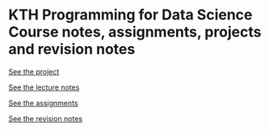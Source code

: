 # KTH Programming for Data Science Course notes, assignments, projects and revision notes

[See the project](https://github.com/Spycsh/DataScienceNoteBooks/tree/main/projects/modular-activity-prediction-project)

[See the lecture notes](https://github.com/Spycsh/DataScienceNoteBooks/tree/main/lectures)

[See the assignments](https://github.com/Spycsh/DataScienceNoteBooks/tree/main/assignments)

[See the revision notes](https://github.com/Spycsh/DataScienceNoteBooks/blob/main/Revision%20of%20ID2214%20Programming%20for%20Data%20Science.ipynb)